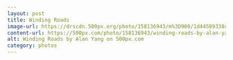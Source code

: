 ```yaml
---
layout: post
title: Winding Roads
image-url: https://drscdn.500px.org/photo/158136943/m%3D900/1d44589338c181f37d3219ba7a0ebdad
content-url: https://500px.com/photo/158136943/winding-roads-by-alan-yang
alt: Winding Roads by Alan Yang on 500px.com
category: photos
---
```

